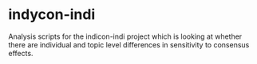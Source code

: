 # indycon-indi

Analysis scripts for the indicon-indi project which is looking at whether there are individual and topic level differences in sensitivity to consensus effects. 
